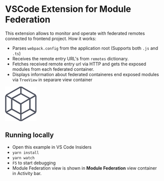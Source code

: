 # VSCode Extension for Module Federation

This extension allows to monitor and operate with federated remotes connected to frontend project. How it works:

- Parses `webpack.config` from the application root (Supports both `.js` and `.ts`)
- Receives the remote entry URL's from `remotes` dictionary.
- Fetches received remote entry url via HTTP and gets the exposed modules from each federated container.
- Displays information about federated containeres end exposed modules via `TreeView` in separare view container


![Package Explorer](./media/mf.svg)

## Running locally

- Open this example in VS Code Insiders
- `yarn install`
- `yarn watch`
- `F5` to start debugging
- Module Federation view is shown in **Module Federation** view container in Activity bar.

